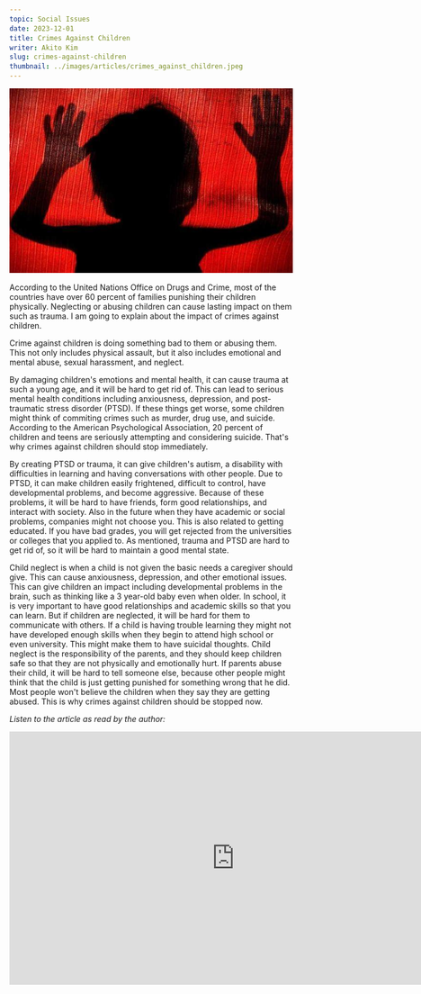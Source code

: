 ```yaml
---
topic: Social Issues
date: 2023-12-01
title: Crimes Against Children
writer: Akito Kim
slug: crimes-against-children
thumbnail: ../images/articles/crimes_against_children.jpeg
---
```

![crimes_against_children](../images/articles/crimes_against_children.jpeg)

According to the United Nations Office on Drugs and Crime, most of the countries have over 60 percent of families punishing their children physically. Neglecting or abusing children can cause lasting impact on them such as trauma. I am going to explain about the impact of crimes against children.

Crime against children is doing something bad to them or abusing them. This not only includes physical assault, but it also includes emotional and mental abuse, sexual harassment, and neglect.

By damaging children's emotions and mental health, it can cause trauma at such a young age, and it will be hard to get rid of. This can lead to serious mental health conditions including anxiousness, depression, and post-traumatic stress disorder (PTSD). If these things get worse, some children might think of commiting crimes such as murder, drug use, and suicide. According to the American Psychological Association, 20 percent of children and teens are seriously attempting and considering suicide. That's why crimes against children should stop immediately.

By creating PTSD or trauma, it can give children's autism, a disability with difficulties in learning and having conversations with other people. Due to PTSD, it can make children easily frightened, difficult to control, have developmental problems, and become aggressive. Because of these problems, it will be hard to have friends, form good relationships, and interact with society. Also in the future when they have academic or social problems, companies might not choose you. This is also related to getting educated. If you have bad grades, you will get rejected from the universities or colleges that you applied to. As mentioned, trauma and PTSD are hard to get rid of, so it will be hard to maintain a good mental state.

Child neglect is when a child is not given the basic needs a caregiver should give. This can cause anxiousness, depression, and other emotional issues. This can give children an impact including developmental problems in the brain, such as thinking like a 3 year-old baby even when older. In school, it is very important to have good relationships and academic skills so that you can learn. But if children are neglected, it will be hard for them to communicate with others. If a child is having trouble learning they might not have developed enough skills when they begin to attend high school or even university. This might make them to have suicidal thoughts. 
Child neglect is the responsibility of the parents, and they should keep children safe so that they are not physically and emotionally hurt. If parents abuse their child, it will be hard to tell someone else, because other people might think that the child is just getting punished for something wrong that he did. Most people won't believe the children when they say they are getting abused. This is why crimes against children should be stopped now. 

*Listen to the article as read by the author:*
<iframe width="800" height="450" src="https://www.youtube.com/embed/55thSJ3ZMuQ" title="Akito Kim - November 2023 - TCA Journal" frameborder="0" allow="accelerometer; autoplay; clipboard-write; encrypted-media; gyroscope; picture-in-picture; web-share" allowfullscreen></iframe>